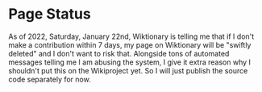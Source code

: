 # Page Status

As of 2022, Saturday, January 22nd, Wiktionary is telling me that if I don't make a contribution within 7 days, my page on Wiktionary will be "swiftly deleted" and I don't want to risk that. Alongside tons of automated messages telling me I am abusing the system, I give it extra reason why I shouldn't put this on the Wikiproject yet. So I will just publish the source code separately for now.
